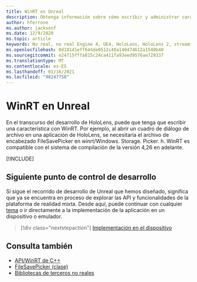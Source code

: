 ```yaml
---
title: WinRT en Unreal
description: Obtenga información sobre cómo escribir y administrar características de WinRT personalizadas en aplicaciones de realidad mixta no reales para dispositivos HoloLens.
author: hferrone
ms.author: jacksonf
ms.date: 12/9/2020
ms.topic: article
keywords: No real, no real Engine 4, UE4, HoloLens, HoloLens 2, streaming, comunicación remota, realidad mixta, desarrollo, introducción, características, nuevo proyecto, emulador, documentación, guías, características, hologramas, desarrollo de juegos, auriculares de realidad mixta, auriculares de realidad mixta de Windows, auriculares de realidad virtual, WinRT, DLL
ms.openlocfilehash: 0d181d1eff644de0512c40a140474612a1540b40
ms.sourcegitcommit: e24715fffa815c24ca411fa93eed9576ae729337
ms.translationtype: MT
ms.contentlocale: es-ES
ms.lasthandoff: 01/16/2021
ms.locfileid: "98247758"
---
```

# <a name="winrt-in-unreal"></a>WinRT en Unreal

En el transcurso del desarrollo de HoloLens, puede que tenga que escribir una característica con WinRT. Por ejemplo, al abrir un cuadro de diálogo de archivo en una aplicación de HoloLens, se necesitaría el archivo de encabezado FileSavePicker en winrt/Windows. Storage. Picker. h. WinRT es compatible con el sistema de compilación de la versión 4,26 en adelante.

[!INCLUDE[](includes/tabs-winRT.md)]

## <a name="next-development-checkpoint"></a>Siguiente punto de control de desarrollo

Si sigue el recorrido de desarrollo de Unreal que hemos diseñado, significa que ya se encuentra en proceso de explorar las API y funcionalidades de la plataforma de realidad mixta. Desde aquí, puede continuar con cualquier [tema](unreal-development-overview.md#3-advanced-features) o ir directamente a la implementación de la aplicación en un dispositivo o emulador.

> [!div class="nextstepaction"]
> [Implementación en el dispositivo](unreal-deploying.md)

## <a name="see-also"></a>Consulta también

* [API/WinRT de C++](https://docs.microsoft.com/windows/uwp/cpp-and-winrt-apis/)
* [FileSavePicker (clase)](https://docs.microsoft.com/uwp/api/Windows.Storage.Pickers.FileSavePicker) 
* [Bibliotecas de terceros no reales](https://docs.unrealengine.com/Programming/BuildTools/UnrealBuildTool/ThirdPartyLibraries/index.html) 
